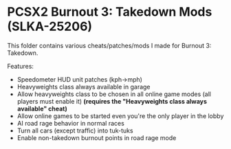 # PCSX2 Burnout 3: Takedown Mods (SLKA-25206)

This folder contains various cheats/patches/mods I made for Burnout 3: Takedown.

Features:
- Speedometer HUD unit patches (kph->mph)
- Heavyweights class always available in garage
- Allow heavyweights class to be chosen in all online game modes (all players must enable it) **(requires the "Heavyweights class always available" cheat)**
- Allow online games to be started even you're the only player in the lobby
- AI road rage behavior in normal races
- Turn all cars (except traffic) into tuk-tuks
- Enable non-takedown burnout points in road rage mode
